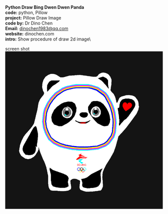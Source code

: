 **Python Draw Bing Dwen Dwen Panda**\
**code:** python, Pillow \
**project:** Pillow Draw Image\
**code by:** Dr Dino Chen\
**Email:** dinochen1983@qq.com\
**website:** dinochen.com\
**intro:** Show procedure of draw 2d image\

screen shot\
![enter image description here](https://github.com/dinochen1983/Python4Fun/blob/main/DrawBingDwenDwen/Panda.png?raw=true)

